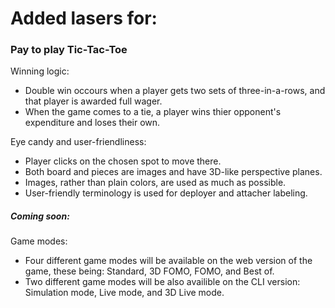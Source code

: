 # Added lasers for:

### Pay to play Tic-Tac-Toe

Winning logic:
 - Double win occours when a player gets two sets of three-in-a-rows, and that player is awarded full wager.
 - When the game comes to a tie, a player wins thier opponent's expenditure and loses their own.

Eye candy and user-friendliness:
 - Player clicks on the chosen spot to move there.
 - Both board and pieces are images and have 3D-like perspective planes.
 - Images, rather than plain colors, are used as much as possible.
 - User-friendly terminology is used for deployer and attacher labeling.
 
##### Coming soon:

Game modes:
 - Four different game modes will be available on the web version of the game, these being: Standard, 3D FOMO, FOMO, and Best of.
 - Two different game modes will be also availible on the CLI version: Simulation mode, Live mode, and 3D Live mode.


